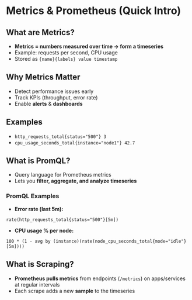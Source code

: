 # Metrics & Prometheus (Quick Intro)

## What are Metrics?
- **Metrics = numbers measured over time → form a timeseries**
- Example: requests per second, CPU usage
- Stored as `{name}{labels} value timestamp`

## Why Metrics Matter
- Detect performance issues early  
- Track KPIs (throughput, error rate)  
- Enable **alerts** & **dashboards**  

## Examples
- `http_requests_total{status="500"} 3`  
- `cpu_usage_seconds_total{instance="node1"} 42.7`

## What is PromQL?
- Query language for Prometheus metrics  
- Lets you **filter, aggregate, and analyze timeseries**

### PromQL Examples
- **Error rate (last 5m):**
```promql
rate(http_requests_total{status="500"}[5m])
````

* **CPU usage % per node:**

```promql
100 * (1 - avg by (instance)(rate(node_cpu_seconds_total{mode="idle"}[5m])))
```

## What is Scraping?

* **Prometheus pulls metrics** from endpoints (`/metrics`) on apps/services at regular intervals
* Each scrape adds a new **sample** to the timeseries